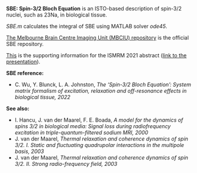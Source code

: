 
**SBE: Spin-3/2 Bloch Equation** is an ISTO-based description of spin-3/2 nuclei, such as 23Na, in biological tissue.

*SBE.m* calculates the integral of SBE using MATLAB solver *ode45*.

[The Melbourne Brain Centre Imaging Unit (MBCIU) repository](https://github.com/MBCIU/Sodium_spin_dynamics_simulation) is the official SBE repository. 

[This](https://github.com/chengchuanw/Sodium_spin_dynamics_simulation/blob/master/Supporting_Information_to%20_Sodium_Spin_Dynamics_ISMRM_2021_Abstract.pdf) is the supporting information for the ISMRM 2021 abstract ([link to the presentation](https://ismrm-smrt21.us3.pathable.com/meetings/virtual/poster/seTs7kjDkPdJpeo2E)).

**SBE reference:** 
* C. Wu, Y. Blunck, L. A. Johnston, *The ‘Spin-3/2 Bloch Equation’: System matrix formalism of excitation, relaxation and off-resonance effects in biological tissue, 2022*

**See also:** 
* I. Hancu, J. van der Maarel, F. E. Boada, *A model for the dynamics of spins 3/2 in biological media: Signal loss during radiofrequency excitation in triple-quantum-filtered sodium MRI, 2000*
* J. van der Maarel, *Thermal relaxation and coherence dynamics of spin 3/2. I. Static and fluctuating quadrupolar interactions in the multipole basis, 2003*
* J. van der Maarel, *Thermal relaxation and coherence dynamics of spin 3/2. II. Strong radio-frequency field, 2003*
